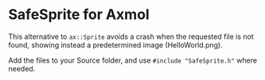 # SafeSprite for Axmol
This alternative to `ax::Sprite` avoids a crash when the requested file is not found, showing instead a predetermined image (HelloWorld.png).

Add the files to your Source folder, and use `#include "SafeSprite.h"` where needed.
